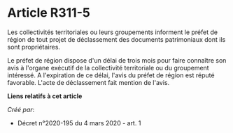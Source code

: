 # Article R311-5

Les collectivités territoriales ou leurs groupements informent le préfet de région de tout projet de déclassement des
documents patrimoniaux dont ils sont propriétaires.

Le préfet de région dispose d'un délai de trois mois pour faire connaître son avis à l'organe exécutif de la collectivité
territoriale ou du groupement intéressé. A l'expiration de ce délai, l'avis du préfet de région est réputé favorable. L'acte
de déclassement fait mention de l'avis.

**Liens relatifs à cet article**

_Créé par_:

  - Décret n°2020-195 du 4 mars 2020 - art. 1
